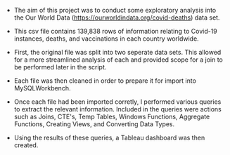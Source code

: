 - The aim of this project was to conduct some exploratory analysis into the Our World Data (https://ourworldindata.org/covid-deaths) data set. 
- This csv file contains 139,838 rows of information relating to Covid-19 instances, deaths, and vaccinations in each country worldwide. 

- First, the original file was split into two seperate data sets. This allowed for a more streamlined analysis of each and provided scope for a join to be performed
  later in the script. 

- Each file was then cleaned in order to prepare it for import into MySQLWorkbench.

- Once each file had been imported corretly, I performed various queries to extract the relevant information. Included in the queries were actions such as
  Joins, CTE's, Temp Tables, Windows Functions, Aggregate Functions, Creating Views, and Converting Data Types.

- Using the results of these queries, a Tableau dashboard was then created. 
